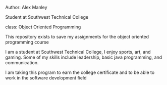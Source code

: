 Author: Alex Manley 

Student at Southwest Technical College

class: Object Oriented Programming 

This repository exists to save my assignments for the object oriented programming course

I am a student at Southwest Technical College, I enjoy sports, art, and gaming. Some of my skills include
leadership, basic java programming, and communication. 

I am taking this program to earn the college certificate and to be able to work in the software development field 
